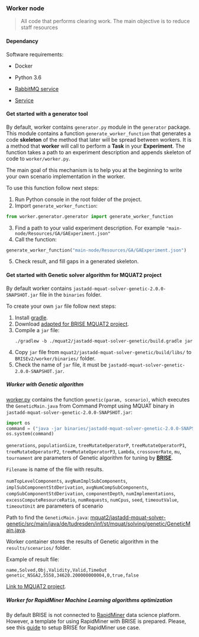 ### Worker node 

> All code that performs clearing work. The main objective is to reduce staff resources

#### Dependancy
Software requirements:
- Docker
- Python 3.6
- [RabbitMQ service](https://www.rabbitmq.com/)

- [Service](../worker_service/README.md)

#### Get started with a generator tool

By default, worker contains `generator.py` module in the `generator` package. This module contains a function `generate_worker_function` that generates a code **skeleton** of the method that later will be spread between workers. It is a method that **worker** will call to perform a **Task** in your **Experiment**.
The function takes a path to an experiment description and appends skeleton of code to `worker/worker.py`.

The main goal of this mechanism is to help you at the beginning to write your own scenario implementation in the worker. 

To use this function follow next steps:

1. Run Python console in the root folder of the project.
2. Import `generate_worker_function`:
```python
from worker.generator.generator import generate_worker_function
```
3. Find a path to your valid experiment description. For example `"main-node/Resources/GA/GAExperiment.json"`
4. Call the function:
 ```python
 generate_worker_function("main-node/Resources/GA/GAExperiment.json")
```
5. Check result, and fill gaps in a generated skeleton.

#### Get started with Genetic solver algorithm for MQUAT2 project

By default worker contains `jastadd-mquat-solver-genetic-2.0.0-SNAPSHOT.jar` file in the `binaries` folder.

To create your own `jar` file follow next steps:

1. Install [gradle](https://gradle.org/).
2. Download [adapted for BRISE MQUAT2 project](https://git-st.inf.tu-dresden.de/mquat/mquat2/tree/Genetic_Kosovnenko).
3. Compile a `jar` file:
   ```ssh
   ./gradlew -b ./mquat2/jastadd-mquat-solver-genetic/build.gradle jar
   ```
4. Copy `jar` file from `mquat2/jastadd-mquat-solver-genetic/build/libs/` to `BRISEv2/worker/binaries/` folder.
5. Check the name of `jar` file, it must be `jastadd-mquat-solver-genetic-2.0.0-SNAPSHOT.jar`.


##### Worker with Genetic algorithm

[worker.py](./worker.py) contains the function `genetic(param, scenario)`, which executes the `GeneticMain.java` 
from Command Prompt using MQUAT binary in `jastadd-mquat-solver-genetic-2.0.0-SNAPSHOT.jar`:
```python
import os
command = ("java -jar binaries/jastadd-mquat-solver-genetic-2.0.0-SNAPSHOT.jar %s %s %s %s %s %s %s %s %s %s %s %s %s %s %s %s %s %s %s %s %s %s %s" % (numTopLevelComponents, avgNumImplSubComponents, implSubComponentStdDerivation, avgNumCompSubComponents, compSubComponentStdDerivation, componentDepth, numImplementations, excessComputeResourceRatio, numRequests, numCpus, seed, timeoutValue, timeoutUnit,generations, populationSize,treeMutateOperatorP, treeMutateOperatorP1, treeMutateOperatorP2,treeMutateOperatorP3, Lambda, crossoverRate, mu, tournament))
os.system(command)
```

`generations`, `populationSize`, `treeMutateOperatorP`, `treeMutateOperatorP1`, `treeMutateOperatorP2`, `treeMutateOperatorP3`, `Lambda`, `crossoverRate`, `mu`, `tournament` are parameters of Genetic algorithm for tuning by [**BRISE**](https://github.com/dpukhkaiev/BRISEv2).

`Filename` is name of the file with results.

`numTopLevelComponents`, `avgNumImplSubComponents`, `implSubComponentStdDerivation`, `avgNumCompSubComponents`, `compSubComponentStdDerivation`, `componentDepth`, `numImplementations`, `excessComputeResourceRatio`, `numRequests`, `numCpus`, `seed`, `timeoutValue`, `timeoutUnit` are parameters of scenario


Path to find the `GeneticMain.java`: [mquat2/jastadd-mquat-solver-genetic/src/main/java/de/tudresden/inf/st/mquat/solving/genetic/GeneticMain.java](https://git-st.inf.tu-dresden.de/mquat/mquat2/blob/Genetic_Kosovnenko/jastadd-mquat-solver-genetic/src/main/java/de/tudresden/inf/st/mquat/solving/genetic/GeneticMain.java).

Worker container stores the results of Genetic algorithm in the `results/scenarios/` folder.

Example of result file:
```csv
name,Solved,Obj,Validity,Valid,TimeOut
genetic_NSGA2,5558,34620.200000000004,0,true,false
```

[Link to MQUAT2 project](https://git-st.inf.tu-dresden.de/mquat/mquat2/tree/Genetic_Kosovnenko).

##### Worker for RapidMiner Machine Learning algorithms optimization

By default BRISE is not connected to [RapidMiner](https://rapidminer.com) data science platform. However, a template for using RapidMiner with BRISE is prepared. Please, see this [guide](./RapidMiner_worker_setup_guide.md) to setup BRISE for RapidMiner use case.
